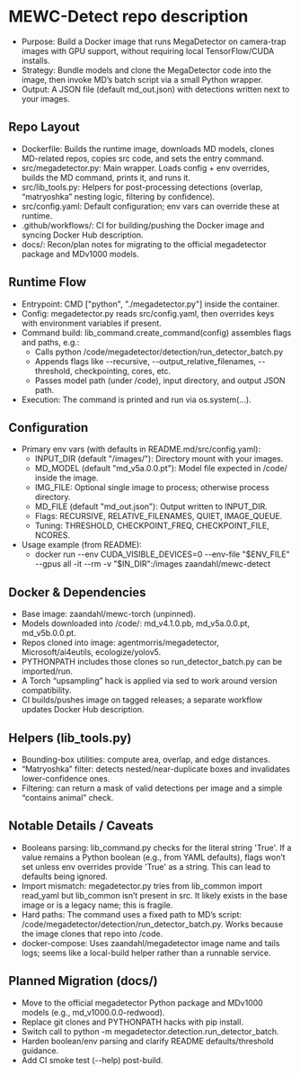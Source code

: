 # MEWC-Detect repo description

- Purpose: Build a Docker image that runs MegaDetector on camera-trap images with GPU support, without requiring local TensorFlow/CUDA installs.
- Strategy: Bundle models and clone the MegaDetector code into the image, then invoke MD’s batch script via a small Python wrapper.
- Output: A JSON file (default md_out.json) with detections written next to your images.

## Repo Layout

- Dockerfile: Builds the runtime image, downloads MD models, clones MD-related repos, copies src code, and sets the entry command.
- src/megadetector.py: Main wrapper. Loads config + env overrides, builds the MD command, prints it, and runs it.
- src/lib_tools.py: Helpers for post-processing detections (overlap, “matryoshka” nesting logic, filtering by confidence).
- src/config.yaml: Default configuration; env vars can override these at runtime.
- .github/workflows/: CI for building/pushing the Docker image and syncing Docker Hub description.
- docs/: Recon/plan notes for migrating to the official megadetector package and MDv1000 models.

## Runtime Flow

- Entrypoint: CMD ["python", "./megadetector.py"] inside the container.
- Config: megadetector.py reads src/config.yaml, then overrides keys with environment variables if present.
- Command build: lib_command.create_command(config) assembles flags and paths, e.g.:
    - Calls python /code/megadetector/detection/run_detector_batch.py
    - Appends flags like --recursive, --output_relative_filenames, --threshold, checkpointing, cores, etc.
    - Passes model path (under /code), input directory, and output JSON path.
- Execution: The command is printed and run via os.system(...).

## Configuration

- Primary env vars (with defaults in README.md/src/config.yaml):
    - INPUT_DIR (default "/images/"): Directory mount with your images.
    - MD_MODEL (default "md_v5a.0.0.pt"): Model file expected in /code/ inside the image.
    - IMG_FILE: Optional single image to process; otherwise process directory.
    - MD_FILE (default "md_out.json"): Output written to INPUT_DIR.
    - Flags: RECURSIVE, RELATIVE_FILENAMES, QUIET, IMAGE_QUEUE.
    - Tuning: THRESHOLD, CHECKPOINT_FREQ, CHECKPOINT_FILE, NCORES.
- Usage example (from README):
    - docker run --env CUDA_VISIBLE_DEVICES=0 --env-file "$ENV_FILE" --gpus all -it --rm -v "$IN_DIR":/images zaandahl/mewc-detect

## Docker & Dependencies

- Base image: zaandahl/mewc-torch (unpinned).
- Models downloaded into /code/: md_v4.1.0.pb, md_v5a.0.0.pt, md_v5b.0.0.pt.
- Repos cloned into image: agentmorris/megadetector, Microsoft/ai4eutils, ecologize/yolov5.
- PYTHONPATH includes those clones so run_detector_batch.py can be imported/run.
- A Torch “upsampling” hack is applied via sed to work around version compatibility.
- CI builds/pushes image on tagged releases; a separate workflow updates Docker Hub description.

## Helpers (lib_tools.py)

- Bounding-box utilities: compute area, overlap, and edge distances.
- “Matryoshka” filter: detects nested/near-duplicate boxes and invalidates lower-confidence ones.
- Filtering: can return a mask of valid detections per image and a simple “contains animal” check.

## Notable Details / Caveats

- Booleans parsing: lib_command.py checks for the literal string 'True'. If a value remains a Python boolean (e.g., from YAML defaults), flags won’t set unless env overrides provide 'True' as a string. This can lead to defaults being
ignored.
- Import mismatch: megadetector.py tries from lib_common import read_yaml but lib_common isn’t present in src. It likely exists in the base image or is a legacy name; this is fragile.
- Hard paths: The command uses a fixed path to MD’s script: /code/megadetector/detection/run_detector_batch.py. Works because the image clones that repo into /code.
- docker-compose: Uses zaandahl/megadetector image name and tails logs; seems like a local-build helper rather than a runnable service.

## Planned Migration (docs/)

- Move to the official megadetector Python package and MDv1000 models (e.g., md_v1000.0.0-redwood).
- Replace git clones and PYTHONPATH hacks with pip install.
- Switch call to python -m megadetector.detection.run_detector_batch.
- Harden boolean/env parsing and clarify README defaults/threshold guidance.
- Add CI smoke test (--help) post-build.
